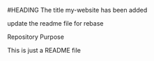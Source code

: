 #HEADING
The title my-website has been added



update the readme file for rebase

Repository Purpose 

This is just a README file
